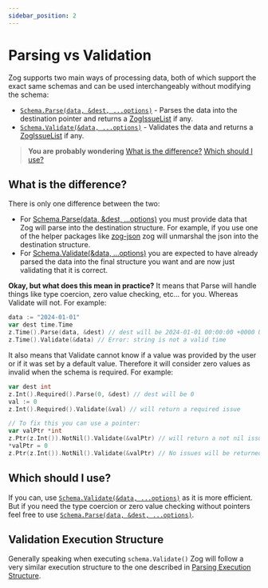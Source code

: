 ```yaml
---
sidebar_position: 2
---
```


# Parsing vs Validation


Zog supports two main ways of processing data, both of which support the exact same schemas and can be used interchangeably without modifying the schema:
- [`Schema.Parse(data, &dest, ...options)`](/core-concepts/parsing) - Parses the data into the destination pointer and returns a [ZogIssueList](/errors#zogissuelist) if any.
- [`Schema.Validate(&data, ...options)`](/core-concepts/validate) - Validates the data and returns a [ZogIssueList](/errors#zogissuelist) if any.


> **You are probably wondering**
> [What is the difference?](#what-is-the-difference)
> [Which should I use?](#which-should-i-use)


## What is the difference?
There is only one difference between the two:
- For [Schema.Parse(data, &dest, ...options)](/core-concepts/parsing) you must provide data that Zog will parse into the destination structure. For example, if you use one of the helper packages like [zog-json](/packages/zjson) zog will unmarshal the json into the destination structure.
- For [Schema.Validate(&data, ...options)](/core-concepts/validate) you are expected to have already parsed the data into the final structure you want and are now just validating that it is correct.


**Okay, but what does this mean in practice?**
It means that Parse will handle things like type coercion, zero value checking, etc... for you. Whereas Validate will not. For example:

```go
data := "2024-01-01"
var dest time.Time
z.Time().Parse(data, &dest) // dest will be 2024-01-01 00:00:00 +0000 UTC
z.Time().Validate(&data) // Error: string is not a valid time
```


It also means that Validate cannot know if a value was provided by the user or if it was set by a default value. Therefore it will consider zero values as invalid when the schema is required. For example:

```go
var dest int
z.Int().Required().Parse(0, &dest) // dest will be 0
val := 0
z.Int().Required().Validate(&val) // will return a required issue

// To fix this you can use a pointer:
var valPtr *int
z.Ptr(z.Int()).NotNil().Validate(&valPtr) // will return a not nil issue
*valPtr = 0
z.Ptr(z.Int()).NotNil().Validate(&valPtr) // No issues will be returned
```


## Which should I use?
If you can, use [`Schema.Validate(&data, ...options)`](/core-concepts/validate) as it is more efficient. But if you need the type coercion or zero value checking without pointers feel free to use [`Schema.Parse(data, &dest, ...options)`](/core-concepts/parsing).



## Validation Execution Structure
Generally speaking when executing `schema.Validate()` Zog will follow a very similar execution structure to the one described in [Parsing Execution Structure](/core-concepts/parsing/#parsing-execution-structure).



